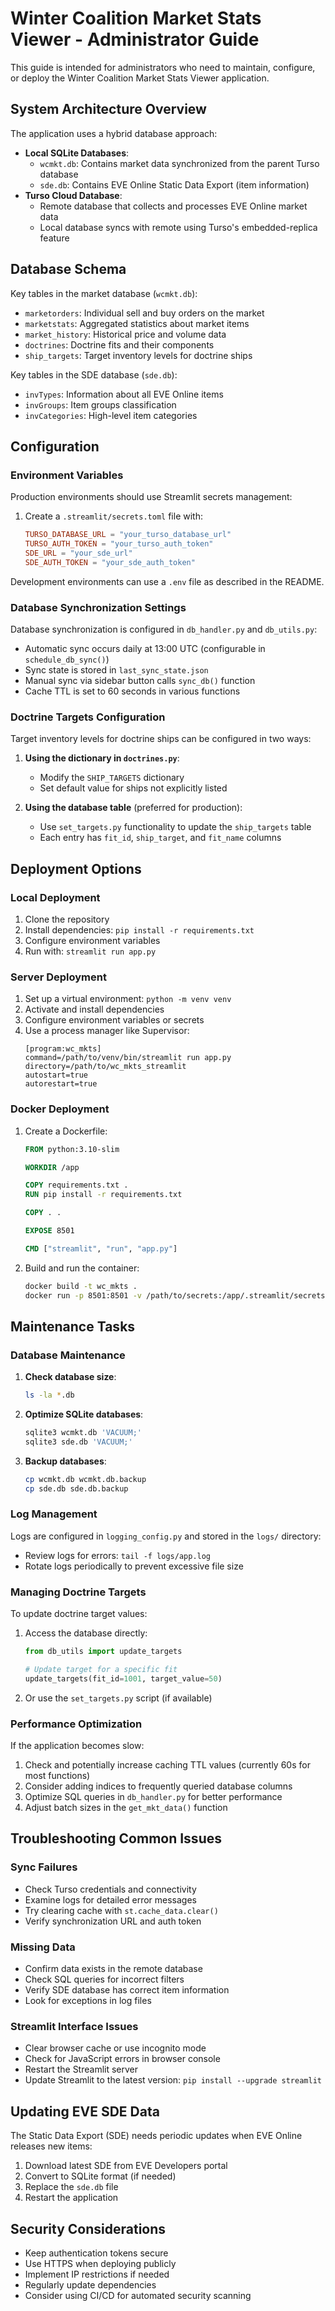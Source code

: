 # Winter Coalition Market Stats Viewer - Administrator Guide

This guide is intended for administrators who need to maintain, configure, or deploy the Winter Coalition Market Stats Viewer application.

## System Architecture Overview

The application uses a hybrid database approach:
- **Local SQLite Databases**:
  - `wcmkt.db`: Contains market data synchronized from the parent Turso database
  - `sde.db`: Contains EVE Online Static Data Export (item information)
- **Turso Cloud Database**:
  - Remote database that collects and processes EVE Online market data
  - Local database syncs with remote using Turso's embedded-replica feature

## Database Schema

Key tables in the market database (`wcmkt.db`):
- `marketorders`: Individual sell and buy orders on the market
- `marketstats`: Aggregated statistics about market items
- `market_history`: Historical price and volume data
- `doctrines`: Doctrine fits and their components
- `ship_targets`: Target inventory levels for doctrine ships

Key tables in the SDE database (`sde.db`):
- `invTypes`: Information about all EVE Online items
- `invGroups`: Item groups classification
- `invCategories`: High-level item categories

## Configuration

### Environment Variables

Production environments should use Streamlit secrets management:
1. Create a `.streamlit/secrets.toml` file with:
   ```toml
   TURSO_DATABASE_URL = "your_turso_database_url"
   TURSO_AUTH_TOKEN = "your_turso_auth_token"
   SDE_URL = "your_sde_url"
   SDE_AUTH_TOKEN = "your_sde_auth_token"
   ```

Development environments can use a `.env` file as described in the README.

### Database Synchronization Settings

Database synchronization is configured in `db_handler.py` and `db_utils.py`:
- Automatic sync occurs daily at 13:00 UTC (configurable in `schedule_db_sync()`)
- Sync state is stored in `last_sync_state.json`
- Manual sync via sidebar button calls `sync_db()` function
- Cache TTL is set to 60 seconds in various functions

### Doctrine Targets Configuration

Target inventory levels for doctrine ships can be configured in two ways:
1. **Using the dictionary in `doctrines.py`**:
   - Modify the `SHIP_TARGETS` dictionary
   - Set default value for ships not explicitly listed

2. **Using the database table** (preferred for production):
   - Use `set_targets.py` functionality to update the `ship_targets` table
   - Each entry has `fit_id`, `ship_target`, and `fit_name` columns

## Deployment Options

### Local Deployment
1. Clone the repository
2. Install dependencies: `pip install -r requirements.txt`
3. Configure environment variables
4. Run with: `streamlit run app.py`

### Server Deployment
1. Set up a virtual environment: `python -m venv venv`
2. Activate and install dependencies
3. Configure environment variables or secrets
4. Use a process manager like Supervisor:
   ```
   [program:wc_mkts]
   command=/path/to/venv/bin/streamlit run app.py
   directory=/path/to/wc_mkts_streamlit
   autostart=true
   autorestart=true
   ```

### Docker Deployment
1. Create a Dockerfile:
   ```dockerfile
   FROM python:3.10-slim

   WORKDIR /app

   COPY requirements.txt .
   RUN pip install -r requirements.txt

   COPY . .

   EXPOSE 8501

   CMD ["streamlit", "run", "app.py"]
   ```
2. Build and run the container:
   ```bash
   docker build -t wc_mkts .
   docker run -p 8501:8501 -v /path/to/secrets:/app/.streamlit/secrets.toml wc_mkts
   ```

## Maintenance Tasks

### Database Maintenance
1. **Check database size**:
   ```bash
   ls -la *.db
   ```

2. **Optimize SQLite databases**:
   ```bash
   sqlite3 wcmkt.db 'VACUUM;'
   sqlite3 sde.db 'VACUUM;'
   ```

3. **Backup databases**:
   ```bash
   cp wcmkt.db wcmkt.db.backup
   cp sde.db sde.db.backup
   ```

### Log Management

Logs are configured in `logging_config.py` and stored in the `logs/` directory:
- Review logs for errors: `tail -f logs/app.log`
- Rotate logs periodically to prevent excessive file size

### Managing Doctrine Targets

To update doctrine target values:
1. Access the database directly:
   ```python
   from db_utils import update_targets
   
   # Update target for a specific fit
   update_targets(fit_id=1001, target_value=50)
   ```

2. Or use the `set_targets.py` script (if available)

### Performance Optimization

If the application becomes slow:
1. Check and potentially increase caching TTL values (currently 60s for most functions)
2. Consider adding indices to frequently queried database columns
3. Optimize SQL queries in `db_handler.py` for better performance
4. Adjust batch sizes in the `get_mkt_data()` function

## Troubleshooting Common Issues

### Sync Failures
- Check Turso credentials and connectivity
- Examine logs for detailed error messages
- Try clearing cache with `st.cache_data.clear()`
- Verify synchronization URL and auth token

### Missing Data
- Confirm data exists in the remote database
- Check SQL queries for incorrect filters
- Verify SDE database has correct item information
- Look for exceptions in log files

### Streamlit Interface Issues
- Clear browser cache or use incognito mode
- Check for JavaScript errors in browser console
- Restart the Streamlit server
- Update Streamlit to the latest version: `pip install --upgrade streamlit`

## Updating EVE SDE Data

The Static Data Export (SDE) needs periodic updates when EVE Online releases new items:
1. Download latest SDE from EVE Developers portal
2. Convert to SQLite format (if needed)
3. Replace the `sde.db` file
4. Restart the application

## Security Considerations

- Keep authentication tokens secure
- Use HTTPS when deploying publicly
- Implement IP restrictions if needed
- Regularly update dependencies
- Consider using CI/CD for automated security scanning